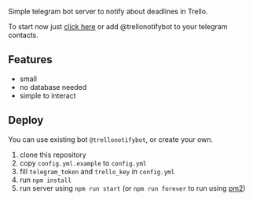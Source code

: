 Simple telegram bot server to notify about deadlines in Trello.

To start now just [click here](https://telegram.me/trellonotifybot) or add @trellonotifybot to your telegram contacts.

## Features

- small
- no database needed
- simple to interact

## Deploy

You can use existing bot `@trellonotifybot`, or create your own.

1. clone this repository
2. copy `config.yml.example` to `config.yml`
3. fill `telegram_token` and `trello_key` in `config.yml`
4. run `npm install`
5. run server using `npm run start` (or `npm run forever` to run using [pm2](http://pm2.keymetrics.io/))
